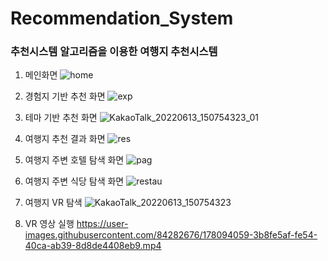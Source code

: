 # Recommendation_System
### 추천시스템 알고리즘을 이용한 여행지 추천시스템
1. 메인화면
![home](https://user-images.githubusercontent.com/84282676/177469514-c379cc7a-ea6d-4f7e-b50c-59836ed42a18.PNG)

2. 경험지 기반 추천 화면
![exp](https://user-images.githubusercontent.com/84282676/177469486-ffbbb9f7-f842-4673-be76-66d69c4cb3a5.PNG)

3. 테마 기반 추천 화면
![KakaoTalk_20220613_150754323_01](https://user-images.githubusercontent.com/84282676/177469550-259a0f60-e9c3-411f-b200-3361e765510a.jpg)

4. 여행지 추천 결과 화면
![res](https://user-images.githubusercontent.com/84282676/177469665-44b42d33-1303-4b66-b611-471ad432c2fe.PNG)

5. 여행지 주변 호텔 탐색 화면
![pag](https://user-images.githubusercontent.com/84282676/177469882-5317e880-7332-45a8-b1a4-c200fb74b8f9.png)

6. 여행지 주변 식당 탐색 화면
![restau](https://user-images.githubusercontent.com/84282676/177469748-2e13b32d-5549-4edd-a44f-9a42404fb019.PNG)

7. 여행지 VR 탐색
![KakaoTalk_20220613_150754323](https://user-images.githubusercontent.com/84282676/177470033-fed7531b-68fc-431a-a7b2-c8b31a53be13.jpg)

8. VR 영상 실행
https://user-images.githubusercontent.com/84282676/178094059-3b8fe5af-fe54-40ca-ab39-8d8de4408eb9.mp4


